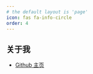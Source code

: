 ```yaml
---
# the default layout is 'page'
icon: fas fa-info-circle
order: 4
---
```



## 关于我

* [Github 主页](https://github.com/tfruan2000)


